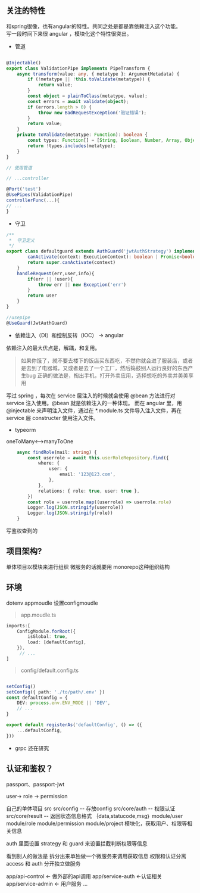 
## 关注的特性

和spring很像，也有angular的特性。共同之处是都是靠依赖注入这个功能。  
写一段时间下来很 angular ，模块化这个特性很突出。

- 管道

```ts

@Injectable()
export class ValidationPipe implements PipeTransform {
    async transform(value: any, { metatype }: ArgumentMetadata) {
        if (!metatype || !this.toValidate(metatype)) {
            return value;
        }
        const object = plainToClass(metatype, value);
        const errors = await validate(object);
        if (errors.length > 0) {
            throw new BadRequestException('验证错误');
        }
        return value;
    }
    private toValidate(metatype: Function): boolean {
        const types: Function[] = [String, Boolean, Number, Array, Object];
        return !types.includes(metatype);
    }
}

// 使用管道

// ...controller

@Port('test')
@UsePipes(ValidationPipe)
controllerFunc(...){
// ...
}

```

- 守卫

```ts
/**
 *	守卫定义
 */
export class defaultguard extends AuthGuard('jwtAuthStrategy') implements CanActivate{
	    canActivate(context: ExecutionContext): boolean | Promise<boolean> | Observable<boolean> {
        return super.canActivate(context)
    }
    handleRequest(err,user,info){
	    if(err || !user){
		    throw err || new Exception('err')
	    }
	    return user
    }
}

//usepipe
@UseGuard(JwtAuthGuard)

```

- 依赖注入（DI）和控制反转（IOC） -> angular

依赖注入的最大优点是，解耦，和复用。

> 如果你饿了，就不要去楼下的饭店买东西吃，不然你就会进了服装店，或者是去到了电器城，又或者是去了一个工厂，然后捣鼓别人运行良好的东西产生bug
> 正确的做法是，掏出手机，打开外卖应用，选择想吃的外卖并美美享用

写过 spring ，每次在 service 层注入的时候就会使用 @bean 方法进行对 service 注入使用。@bean 就是依赖注入的一种体现。
而在 angular 里，用 @injectable 来声明注入文件，通过在 \*.module.ts 文件导入注入文件，再在service 层 constructer 使用注入文件。

- typeorm

oneToMany<-->manyToOne

```ts
    async findRole(mail: string) {
        const userrole = await this.userRoleRepository.find({
            where: {
                user: {
                    email: '123@123.com',
                },
            },
            relations: { role: true, user: true },
        })
        const role = userrole.map((userrole) => userrole.role)
        Logger.log(JSON.stringify(userrole))
        Logger.log(JSON.stringify(role))
    }
```

写鉴权查到的


## 项目架构?

单体项目以模块来进行组织
微服务的话就要用 monorepo这种组织结构

## 环境
dotenv
appmoudle 设置configmoudle

> app.moudle.ts

```ts
imports:[
	ConfigModule.forRoot({
		isGlobal: true,
		load: [defaultConfig],
	}),
	 // ...
]
```

> config/default.config.ts

```ts

setConfig()
setConfig({ path: './to/path/.env' })
const defaultConfig = {
    DEV: process.env.ENV_MODE || 'DEV',
    // ...
}

export default registerAs('defaultConfig', () => ({
    ...defaultConfig,
}))
```

- grpc
	还在研究

## 认证和鉴权？

passport、passport-jwt

user-> role -> permission 

自己的单体项目
src
src/config -- 存放config
src/core/auth -- 权限认证
src/core/result -- 返回状态信息格式 ｛data,statucode,msg｝
module/user
module/role
module/permission
module/project
模块化，获取用户、权限等相关信息

auth 里面设置 strategy 和 guard 来设置拦截判断权限等信息



看到别人的做法是 拆分出来单独做一个微服务来调用获取信息
权限和认证分离 access 和 auth 分开独立做服务

app/api-control  <- 做外部的api调用
app/service-auth <-认证相关
app/service-admin <- 用户服务
...
